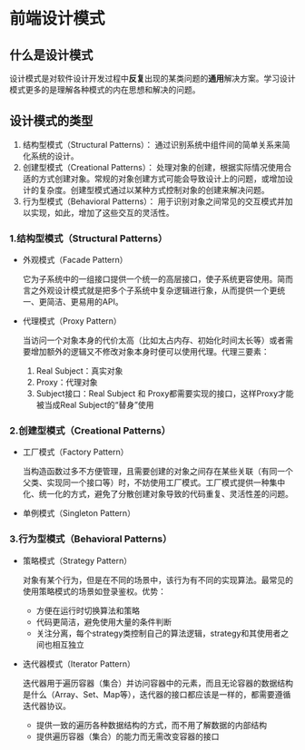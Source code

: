 # 前端设计模式

## 什么是设计模式
设计模式是对软件设计开发过程中**反复**出现的某类问题的**通用**解决方案。学习设计模式更多的是理解各种模式的内在思想和解决的问题。

## 设计模式的类型
1. 结构型模式（Structural Patterns）： 通过识别系统中组件间的简单关系来简化系统的设计。
2. 创建型模式（Creational Patterns）： 处理对象的创建，根据实际情况使用合适的方式创建对象。常规的对象创建方式可能会导致设计上的问题，或增加设计的复杂度。创建型模式通过以某种方式控制对象的创建来解决问题。
3. 行为型模式（Behavioral Patterns）： 用于识别对象之间常见的交互模式并加以实现，如此，增加了这些交互的灵活性。

### 1.结构型模式（Structural Patterns）

-  外观模式（Facade Pattern）

    它为子系统中的一组接口提供一个统一的高层接口，使子系统更容使用。简而言之外观设计模式就是把多个子系统中复杂逻辑进行象，从而提供一个更统一、更简洁、更易用的API。

- 代理模式（Proxy Pattern）

    当访问一个对象本身的代价太高（比如太占内存、初始化时间太长等）或者需要增加额外的逻辑又不修改对象本身时便可以使用代理。代理三要素：
    1. Real Subject：真实对象
    2. Proxy：代理对象
    3. Subject接口：Real Subject 和 Proxy都需要实现的接口，这样Proxy才能被当成Real Subject的“替身”使用

### 2.创建型模式（Creational Patterns）

- 工厂模式（Factory Pattern）

    当构造函数过多不方便管理，且需要创建的对象之间存在某些关联（有同一个父类、实现同一个接口等）时，不妨使用工厂模式。工厂模式提供一种集中化、统一化的方式，避免了分散创建对象导致的代码重复、灵活性差的问题。

- 单例模式（Singleton Pattern）


### 3.行为型模式（Behavioral Patterns）
 
- 策略模式（Strategy Pattern）

    对象有某个行为，但是在不同的场景中，该行为有不同的实现算法。最常见的使用策略模式的场景如登录鉴权。优势：
    - 方便在运行时切换算法和策略
    - 代码更简洁，避免使用大量的条件判断
    - 关注分离，每个strategy类控制自己的算法逻辑，strategy和其使用者之间也相互独立

- 迭代器模式（Iterator Pattern）

    迭代器用于遍历容器（集合）并访问容器中的元素，而且无论容器的数据结构是什么（Array、Set、Map等），迭代器的接口都应该是一样的，都需要遵循迭代器协议。

    - 提供一致的遍历各种数据结构的方式，而不用了解数据的内部结构
    - 提供遍历容器（集合）的能力而无需改变容器的接口
